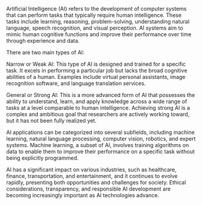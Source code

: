 Artificial Intelligence (AI) refers to the development of computer systems that can perform tasks that typically require human intelligence. These tasks include learning, reasoning, problem-solving, understanding natural language, speech recognition, and visual perception. AI systems aim to mimic human cognitive functions and improve their performance over time through experience and data.

There are two main types of AI:

Narrow or Weak AI: This type of AI is designed and trained for a specific task. It excels in performing a particular job but lacks the broad cognitive abilities of a human. Examples include virtual personal assistants, image recognition software, and language translation services.

General or Strong AI: This is a more advanced form of AI that possesses the ability to understand, learn, and apply knowledge across a wide range of tasks at a level comparable to human intelligence. Achieving strong AI is a complex and ambitious goal that researchers are actively working toward, but it has not been fully realized yet.

AI applications can be categorized into several subfields, including machine learning, natural language processing, computer vision, robotics, and expert systems. Machine learning, a subset of AI, involves training algorithms on data to enable them to improve their performance on a specific task without being explicitly programmed.

AI has a significant impact on various industries, such as healthcare, finance, transportation, and entertainment, and it continues to evolve rapidly, presenting both opportunities and challenges for society. Ethical considerations, transparency, and responsible AI development are becoming increasingly important as AI technologies advance.
